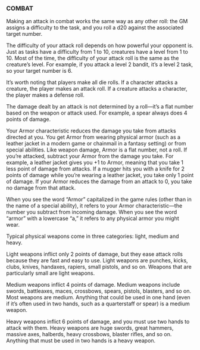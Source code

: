### COMBAT

<!-- P, ID: 010038 -->

Making an attack in combat works the same way as any other roll: the GM assigns a difficulty to the task, and you roll a d20 against the associated target number.

<!-- P, ID: 010039 -->

The difficulty of your attack roll depends on how powerful your opponent is. Just as tasks have a difficulty from 1 to 10, creatures have a level from 1 to 10. Most of the time, the difficulty of your attack roll is the same as the creature’s level. For example, if you attack a level 2 bandit, it’s a level 2 task, so your target number is 6.

<!-- P, ID: 010040 -->

It’s worth noting that players make all die rolls. If a character attacks a creature, the player makes an attack roll. If a creature attacks a character, the player makes a defense roll.

<!-- P, ID: 010041 -->

The damage dealt by an attack is not determined by a roll—it’s a flat number based on the weapon or attack used. For example, a spear always does 4 points of damage.

<!-- P, ID: 010042 -->

Your Armor characteristic reduces the damage you take from attacks directed at you. You get Armor from wearing physical armor (such as a leather jacket in a modern game or chainmail in a fantasy setting) or from special abilities. Like weapon damage, Armor is a flat number, not a roll. If you’re attacked, subtract your Armor from the damage you take. For example, a leather jacket gives you +1 to Armor, meaning that you take 1 less point of damage from attacks. If a mugger hits you with a knife for 2 points of damage while you’re wearing a leather jacket, you take only 1 point of damage. If your Armor reduces the damage from an attack to 0, you take no damage from that attack.

<!-- P, ID: 010043 -->

When you see the word “Armor” capitalized in the game rules (other than in the name of a special ability), it refers to your Armor characteristic—the number you subtract from incoming damage. When you see the word “armor” with a lowercase “a,” it refers to any physical armor you might wear.

<!-- P, ID: 010044 -->

Typical physical weapons come in three categories: light, medium and heavy.

<!-- P, ID: 010045 -->

Light weapons inflict only 2 points of damage, but they ease attack rolls because they are fast and easy to use. Light weapons are punches, kicks, clubs, knives, handaxes, rapiers, small pistols, and so on. Weapons that are particularly small are light weapons.

<!-- P, ID: 010046 -->

Medium weapons inflict 4 points of damage. Medium weapons include swords, battleaxes, maces, crossbows, spears, pistols, blasters, and so on. Most weapons are medium. Anything that could be used in one hand (even if it’s often used in two hands, such as a quarterstaff or spear) is a medium weapon.

<!-- P, ID: 010047 -->

Heavy weapons inflict 6 points of damage, and you must use two hands to attack with them. Heavy weapons are huge swords, great hammers, massive axes, halberds, heavy crossbows, blaster rifles, and so on. Anything that must be used in two hands is a heavy weapon.


